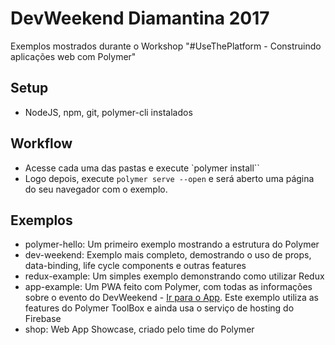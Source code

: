 # DevWeekend Diamantina 2017

Exemplos mostrados durante o Workshop "#UseThePlatform - Construindo aplicações web com Polymer"


## Setup
- NodeJS, npm, git, polymer-cli instalados

## Workflow
- Acesse cada uma das pastas e execute `polymer install``
- Logo depois, execute `polymer serve --open` e será aberto uma página do seu navegador com o exemplo.


## Exemplos 

- polymer-hello: Um primeiro exemplo mostrando a estrutura do Polymer
- dev-weekend: Exemplo mais completo, demostrando o uso de props, data-binding, life cycle components e outras features
- redux-example: Um simples exemplo demonstrando como utilizar Redux
- app-example: Um PWA feito com Polymer, com todas as informações sobre o evento do DevWeekend - [Ir para o App](http://goo.gl/rgFon8). Este exemplo utiliza as features do Polymer ToolBox e ainda usa o serviço de hosting do Firebase
- shop: Web App Showcase, criado pelo time do Polymer